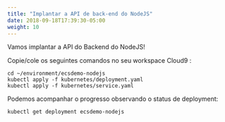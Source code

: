 ```yaml
---
title: "Implantar a API de back-end do NodeJS"
date: 2018-09-18T17:39:30-05:00
weight: 10
---
```


Vamos implantar a API do Backend do NodeJS!

Copie/cole os seguintes comandos no seu workspace Cloud9 :

```
cd ~/environment/ecsdemo-nodejs
kubectl apply -f kubernetes/deployment.yaml
kubectl apply -f kubernetes/service.yaml
```

Podemos acompanhar o progresso observando o status de deployment:
```
kubectl get deployment ecsdemo-nodejs
```
